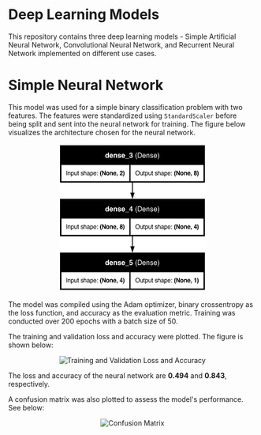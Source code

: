 # Deep Learning Models
This repository contains three deep learning models - Simple Artificial Neural Network, Convolutional Neural Network, and Recurrent Neural Network implemented on different use cases.

<h1>Simple Neural Network</h1>

<p>
This model was used for a simple binary classification problem with two features. The features were standardized using <code>StandardScaler</code> before being split and sent into the neural network for training. The figure below visualizes the architecture chosen for the neural network.
</p>

<div align="center">
  <img src="plots/model_plot.png" alt="Simple Neural Network Architecture" width="300" height="300">
</div>

<p>
The model was compiled using the Adam optimizer, binary crossentropy as the loss function, and accuracy as the evaluation metric. Training was conducted over 200 epochs with a batch size of 50.
</p>

<p>
The training and validation loss and accuracy were plotted. The figure is shown below:
</p>

<div align="center">
  <img src="https://github.com/user-attachments/assets/00892ea1-4365-4bb6-b86c-09d405c026ec" alt="Training and Validation Loss and Accuracy" width="600" height="300">
</div>

<p>
The loss and accuracy of the neural network are <b>0.494</b> and <b>0.843</b>, respectively.
</p>

<p>
A confusion matrix was also plotted to assess the model's performance. See below:
</p>

<div align="center">
  <img src="https://github.com/user-attachments/assets/741210dc-cf5b-4ee7-b75a-9ccf9ef9be87" alt="Confusion Matrix" width="300" height="300">
</div>





